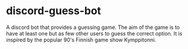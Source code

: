 # discord-guess-bot
A discord bot that provides a guessing game. The aim of the game is to have at least one but as few other users to guess the correct option. It is inspired by the popular 90's Finnish game show Kymppitonni.

